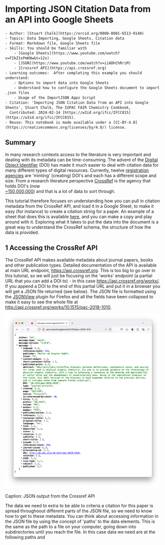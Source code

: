 # Importing JSON Citation Data from an API into Google Sheets 

```{dropdown} Culinary School Topic
- Author: [Stuart Chalk](https://orcid.org/0000-0001-6513-9140)
- Topics: Data Importing, Google Sheets, Citation data
- Format: Markdown file, Google Sheets file
- Skills: You should be familiar with
    - [Google Sheets](https://www.youtube.com/watch?v=FIkZ1sPmKNw&t=12s)
    - [JSON](https://www.youtube.com/watch?v=iiADhChRriM)
    - [Crossref API](https://api.crossref.org)
- Learning outcomes:  After completing this example you should understand:
    - Options to import data into Google Sheets
    - Understand how to configure the Google Sheets document to import .json files
    - Usage of the ImportJSON Apps Script 
- Citation: 'Importing JSON Citation Data from an API into Google Sheets', Stuart Chalk, The IUPAC FAIR Chemistry Cookbook, 
  Contributed: 2024-02-14 [https://w3id.org/ifcc/IFCC015](https://w3id.org/ifcc/IFCC015).
- Reuse: This notebook is made available under a [CC-BY-4.0](https://creativecommons.org/licenses/by/4.0/) license.
```

## Summary
In many research contexts access to the literature is very important and dealing with its metadata can be time-consuming.
The advent of the [Digital Object Identifier](https://www.doi.org/) (DOI) has made it much easier to deal with 
citation data for many different types of digital resources.  Currently, twelve 
[registration agencies](https://www.doi.org/the-community/existing-registration-agencies/) are 'minting' (creating) 
DOI's and each has a different scope and size.  From a research literature perspective 
[CrossRef](https://www.crossref.org/) is the agency that holds DOI's (now  
[~150,000,000](https://www.crossref.org/06members/53status.html)) and that is a lot of data to sort through.

This tutorial therefore focuses on understanding how you can pull in citation metadata from the CrossRef API, and 
load it in a Google Sheet, to make it easy (for instance) to create a citation string for a paper.  An example of a
sheet that does this is available [here](https://docs.google.com/spreadsheets/d/1tvU1p4zZBHgiAl1IFZHerh7_yqrn_Vn5nLIV9FcAz_0/edit#gid=0), 
and you can make a copy and play around with it. Exploring what it takes to put the data into the document is a great
way to understand the CrossRef schema, the structure of how the data is provided.

## 1 Accessing the CrossRef API
The CrossRef API makes available metadata about journal papers, books and other publication types.  Detailed documentation
of the API is available at main URL endpoint, https://api.crossref.org.  This is too big to go over in this tutorial, so
we will just be focusing on the 'works' endpoint (a partial URL that you can add a DOI to) - in this case
https://api.crossref.org/works/.  If you append a DOI to the end of this partial URL and put it in a browser you will 
get a JSON file returned (see below).  The JSON file is formatted using the [JSONView](https://jsonview.com/) 
plugin for Firefox and all the fields have been collapsed to make it easy to see the whole file at
http://api.crossref.org/works/10.1515/pac-2018-1010.

![fig](../images/gsheets_citations_crossref_api.jpg)

Caption: JSON output from the Crossref API

The data we need to extra to be able to criteria a citation for this paper is spread throughoout different parts of the
JSON file, so we need to know how to get to these metadata. You can think about accessing information in the JSON file
by using the concept of 'paths' to the data elements. This is the same as the path to a file on your computer, going
down into subdirectories until you reach the file. In this case data we need are at the following paths and

